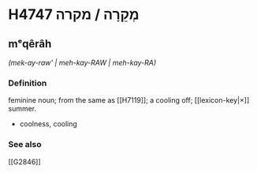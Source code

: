 # H4747 מְקֵרָה / מקרה

## mᵉqêrâh

_(mek-ay-raw' | meh-kay-RAW | meh-kay-RA)_

### Definition

feminine noun; from the same as [[H7119]]; a cooling off; [[lexicon-key|×]] summer.

- coolness, cooling
### See also

[[G2846]]

